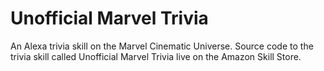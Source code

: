 # Unofficial Marvel Trivia
An Alexa trivia skill on the Marvel Cinematic Universe.
Source code to the trivia skill called Unofficial Marvel Trivia live on the Amazon Skill Store.
